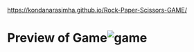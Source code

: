 https://kondanarasimha.github.io/Rock-Paper-Scissors-GAME/
# Preview of Game![game](https://github.com/kondanarasimha/Rock-Paper-Scissors-GAME/assets/136059664/2618225a-f22f-4e17-8c0c-59e4d13464fd)

